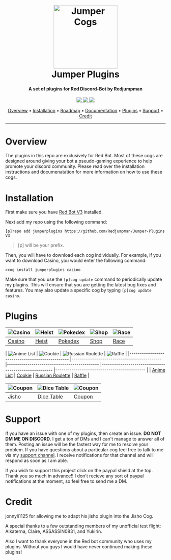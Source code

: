 <h1 align="center">
  <br>
  <a href="https://github.com/Redjumpman/Jumper-Cogs/"><img src="http://pressthebuttons.typepad.com/.a/6a00d83452033569e2011570acd014970b-800wi" alt="Jumper Cogs" width="200"></a>
  <br>
  Jumper Plugins
  <br>
</h1>

<h4 align="center">A set of plugins for Red Discord-Bot by Redjumpman</h4>

<p align="center">
  <a href="paypal.me/redjumpman">
    <img src="https://img.shields.io/badge/paypal-donate-red.svg">
  </a>
  <a href="https://www.python.org/downloads/release/python-355/"><img src="https://img.shields.io/badge/Made%20With-Python%203.5-blue.svg?style=for-the-badge">
</a>
  <a href="https://github.com/Cog-Creators/Red-DiscordBot">
      <img src="https://img.shields.io/badge/Discord-Red%20Bot-red.svg">
  </a>
</p>

<p align="center">
  <a href="#overview">Overview</a> •
  <a href="#installation">Installation</a> •
  <a href="https://github.com/Redjumpman/Jumper-Plugins/projects">Roadmap</a> •
  <a href="https://github.com/Redjumpman/Jumper-Plugins/wiki">Documentation</a> •
  <a href="#plugins">Plugins</a> •
  <a href="#support">Support</a> •
  <a href="#credit">Credit</a>
</p>

---
# Overview
The plugins in this repo are exclusively for Red Bot. Most of these cogs are designed around giving your bot a pseudo-gaming experience to help promote your discord community. Please read over the installation instructions and documenatation for more information on how to use these cogs.

# Installation
First make sure you have [Red Bot V3](https://github.com/Cog-Creators/Red-DiscordBot/tree/V3/develop) installed.

Next add my repo using the following command:  

`[p]repo add jumperplugins https://github.com/Redjumpman/Jumper-Plugins V3`    

> [p] will be your prefix.

Then, you will have to download each cog individually. For example, if you want to download Casino, you would enter the following command:

`>cog install jumperplugins casino`

Make sure that you use the `[p]cog update` command to periodically update my plugins. This will ensure that you are getting the latest bug fixes and features. You may also update a specific cog by typing `[p]cog update casino`.


# Plugins

| ![Casino](https://i.imgur.com/vkpfJug.png) 	| ![Heist](https://i.imgur.com/r1ln0DH.png) 	| ![Pokedex](https://i.imgur.com/9PDfJi1.png) 	| ![Shop](https://cdn3.iconfinder.com/data/icons/shopping-icons-14/128/17_Store-128.png) 	| ![Race](https://i.imgur.com/RtDpIqP.png) 	|
|--------------------------------------------	|-------------------------------------------	|---------------------------------------------	|----------------------------------------------------------------------------------------	|------------------------------------------	|
| [Casino](https://github.com/Redjumpman/Jumper-Plugins/wiki/Casino-RedV3) 	| [Heist](https://github.com/Redjumpman/Jumper-Plugins/wiki/Heist) 	| [Pokedex](https://github.com/Redjumpman/Jumper-Plugins/wiki/Pokedex-RedV3) 	| [Shop](https://github.com/Redjumpman/Jumper-Plugins/wiki/Shop-Red-V3) 	| [Race]() 	|

| ![Anime List](https://i.imgur.com/nq0RLrd.png) 	| ![Cookie](https://i.imgur.com/K7d1Bnj.png) 	| ![Russian Roulette](https://i.imgur.com/c8AUxpF.png) 	| ![Raffle](https://i.imgur.com/nFEY62O.png) 	|
|------------------------------------------------	|--------------------------------------------	|---------------------------------------------	|------------------------------------------------------	|--------------------------------------------	|
| [Anime List](https://github.com/Redjumpman/Jumper-Plugins/wiki/Animelist) 	| [Cookie]() 	| [Russian Roulette](https://github.com/Redjumpman/Jumper-Plugins/wiki/Russianroulette) 	| [Raffle](https://github.com/Redjumpman/Jumper-Plugins/wiki/Raffle-RedV3) 	|

| ![Coupon](https://i.imgur.com/mEfCe2G.png) 	| ![Dice Table](https://i.imgur.com/0kIaU1s.png) 	| ![Coupon](https://i.imgur.com/1oDD3T9.png) 	|
|--------------------------------------------	|------------------------------------------------	|--------------------------------------------	|
| [Jisho](https://github.com/Redjumpman/Jumper-Plugins/wiki/Jisho) 	| [Dice Table](https://github.com/Redjumpman/Jumper-Plugins/wiki/Dicetable) 	| [Coupon](https://github.com/Redjumpman/Jumper-Plugins/wiki/Coupon) 	|

# Support
If you have an issue with one of my plugins, then create an issue. **DO NOT DM ME ON DISCORD.** I get a ton of DMs and I can't manage to answer all of them. Posting an issue will be the fastest way for me to resolve your problem. If you have questions about a particular cog feel free to talk to me via my [support channel](https://discord.gg/c6HQUb7). I receive notifications for that channel and will respond as soon as I am able. 

If you wish to support this project click on the paypal shield at the top. Thank you so much in advance!! I don't recieve any sort of paypal notifications at the moment, so feel free to send me a DM.

# Credit
jonnyli1125 for allowing me to adapt his jisho plugin into the Jisho Cog.

A special thanks to a few outstanding members of my unofficial test flight: Aikaterna, Claire, ASSASSIN0831, and Yukirin.

Also I want to thank everyone in the Red bot community who uses my plugins. Without you guys I would have never continued making these plugins!
